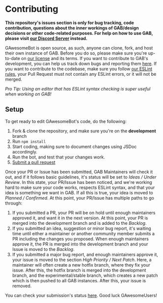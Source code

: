 # Contributing

**This repository's issues section is only for bug tracking, code contribution, questions about the inner workings of GAB/design decisions or other code-related purposes. For help on how to use GAB, please visit [our Discord Server](https://discord.gg/UPJ2xt6) instead.**

GAwesomeBot is open source, as such, anyone can clone, fork, and host their own instance of GAB. Before you do so, please make sure you're up-to-date on [our license](https://github.com/GilbertGobbels/GAwesomeBot/blob/development/LICENSE) and its terms. If you want to contribute to GAB's development, you can help us track down bugs and reporting them [here](https://github.com/GilbertGobbels/GAwesomeBot/issues). If you want to contribute to the codebase, make sure you follow [our ESLint rules](https://github.com/GilbertGobbels/GAwesomeBot/blob/development/.eslintrc.json), your Pull Request must not contain any ESLint errors, or it will not be merged.

*Pro Tip: Using an editor that has ESLint syntax checking is super useful when working on GAB!*

## Setup
To get ready to edit GAwesomeBot's code, do the following:

1. Fork & clone the repository, and make sure you're on the **development** branch
2. Run `npm install`
3. Start coding, making sure to document changes using JSDoc accordingly.
4. Run the bot, and test that your changes work.
5. [Submit a pull request](https://github.com/GilbertGobbels/GAwesomeBot/compare)

Once your PR or Issue has been submitted, GAB Maintainers will check it out, and if it follows basic guidelines, it's status will be set to *Ideas / Under Review*. In this state, your PR/Issue has been noticed, and we're working hard to make sure your code works, respects ESLint syntax, and that your idea is something we want in GAB. If all this is true, your idea is moved to *Planned / Confirmed*. At this point, your PR/Issue has multiple paths to go through:

1. If you submitted a PR, your PR will be on hold until enough maintainers approved it, and want it in the next version. At this point, your PR is merged into the development branch and is added to the *Backlog*.
2. If you submitted an idea, suggestion or minor bug report, it's waiting time until either a maintainer or another community member submits a PR including the changes you proposed. When enough maintainers approve it, the PR is merged into the development branch and your Issue is moved to the *Backlog*.
3. If you submitted a major bug report, and enough maintainers approve it, your issue is moved to the section *High Priority / Next Patch*. Here, a maintainer will often create a new hotfix branch, where they fix your issue. After this, the hotfix branch is merged into the development branch, and the experimental/stable branch, which creates a new patch which is then pushed to all GAB instances. After this, your issue is removed.

You can check your submission's status [here](https://github.com/GilbertGobbels/GAwesomeBot/projects/1). Good luck GAwesomeUsers!
